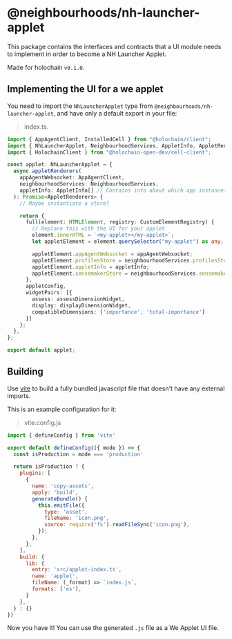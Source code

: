 # @neighbourhoods/nh-launcher-applet

This package contains the interfaces and contracts that a UI module needs to implement in order to become a NH Launcher Applet.

Made for holochain `v0.1.0`.

## Implementing the UI for a we applet

You need to import the `NhLauncherApplet` type from `@neighbourhoods/nh-launcher-applet`, and have only a default export in your file:

> index.ts.

```ts
import { AppAgentClient, InstalledCell } from "@holochain/client";
import { NhLauncherApplet, NeighbourhoodServices, AppletInfo, AppletRenderers } from "@neighbourhoods/nh-launcher-applet";
import { HolochainClient } from "@holochain-open-dev/cell-client";

const applet: NhLauncherApplet = {
  async appletRenderers(
    appAgentWebsocket: AppAgentClient,
    neighbourhoodServices: NeighbourhoodServices,
    appletInfo: AppletInfo[] // Contains info about which app instance(s) should be rendered. Potentially applets across different groups 
  ): Promise<AppletRenderers> {
    // Maybe instantiate a store?

    return {
      full(element: HTMLElement, registry: CustomElementRegistry) {
        // Replace this with the UI for your applet
        element.innerHTML = `<my-applet></my-applet>`;
        let appletElement = element.querySelector("my-applet") as any;

        appletElement.appAgentWebsocket = appAgentWebsocket;
        appletElement.profilesStore = neighbourhoodServices.profilesStore;
        appletElement.appletInfo = appletInfo;
        appletElement.sensemakerStore = neighbourhoodServices.sensemakerStore;
      },
      appletConfig,
      widgetPairs: [{
        assess: assessDimensionWidget,
        display: displayDimensionWidget,
        compatibleDimensions: ['importance', 'total-importance']
      }]
    };
  },
};

export default applet;

```

## Building

Use [vite](https://vitejs.dev/guide/) to build a fully bundled javascript file that doesn't have any external imports.

This is an example configuration for it:

> vite.config.js

```js
import { defineConfig } from 'vite'

export default defineConfig(({ mode }) => {
  const isProduction = mode === 'production'

  return isProduction ? {
    plugins: [
      {
        name: 'copy-assets',
        apply: 'build',
        generateBundle() {
          this.emitFile({
            type: 'asset',
            fileName: 'icon.png',
            source: require('fs').readFileSync('icon.png'),
          });
        },
      },
    ],
    build: {
      lib: {
        entry: 'src/applet-index.ts',
        name: 'applet',
        fileName: (_format) => `index.js`,
        formats: ['es'],
      }
    },
  } : {}
})
```

Now you have it! You can use the generated `.js` file as a We Applet UI file.
